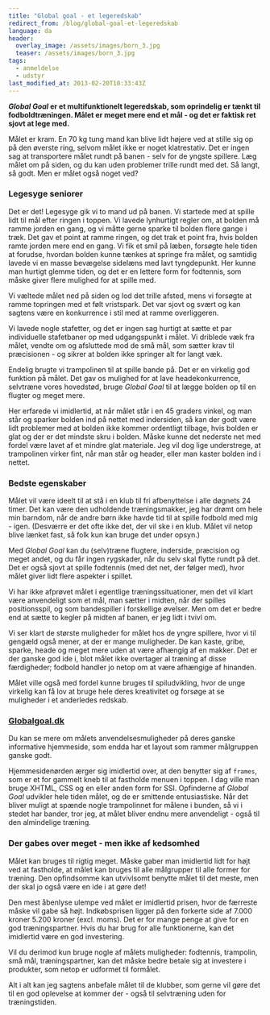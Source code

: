 ```yaml
---
title: "Global goal - et legeredskab"
redirect_from: /blog/global-goal-et-legeredskab
language: da
header:
  overlay_image: /assets/images/born_3.jpg
  teaser: /assets/images/born_3.jpg
tags:
  - anmeldelse
  - udstyr
last_modified_at: 2013-02-20T10:33:43Z
---
```


**_Global Goal_ er et multifunktionelt legeredskab, som oprindelig er tænkt til fodboldtræningen. Målet er meget mere end et mål - og det er faktisk ret sjovt at lege med.**

Målet er kram. En 70 kg tung mand kan blive lidt højere ved at stille sig op på den øverste ring, selvom målet ikke er noget klatrestativ. Det er ingen sag at transportere målet rundt på banen - selv for de yngste spillere. Læg målet om på siden, og du kan uden problemer trille rundt med det. Så langt, så godt. Men er målet også noget ved?

### Legesyge seniorer

Det er det! Legesyge gik vi to mand ud på banen. Vi startede med at spille lidt til mål efter ringen i toppen. Vi lavede lynhurtigt regler om, at bolden må ramme jorden en gang, og vi måtte gerne sparke til bolden flere gange i træk. Det gav et point at ramme ringen, og det trak et point fra, hvis bolden ramte jorden mere end en gang. Vi fik et smil på læben, forsøgte hele tiden at forudse, hvordan bolden kunne tænkes at springe fra målet, og samtidig lavede vi en masse bevægelse sidelæns med lavt tyngdepunkt. Her kunne man hurtigt glemme tiden, og det er en lettere form for fodtennis, som måske giver flere mulighed for at spille med.

Vi væltede målet ned på siden og lod det trille afsted, mens vi forsøgte at ramme topringen med et følt vristspark. Det var sjovt og svært og kan sagtens være en konkurrence i stil med at ramme overliggeren.

Vi lavede nogle stafetter, og det er ingen sag hurtigt at sætte et par individuelle stafetbaner op med udgangspunkt i målet. Vi driblede væk fra målet, vendte om og afsluttede mod de små mål, som sætter krav til præcisionen - og sikrer at bolden ikke springer alt for langt væk.

Endelig brugte vi trampolinen til at spille bande på. Det er en virkelig god funktion på målet. Det gav os mulighed for at lave headekonkurrence, selvtræne vores hovedstød, bruge _Global Goal_ til at lægge bolden op til en flugter og meget mere.

Her erfarede vi imidlertid, at når målet står i en 45 graders vinkel, og man står og sparker bolden ind på nettet med indersiden, så kan der godt være lidt problemer med at bolden ikke kommer ordentligt tilbage, hvis bolden er glat og der er det mindste skru i bolden. Måske kunne det nederste net med fordel være lavet af et mindre glat materiale. Jeg vil dog lige understrege, at trampolinen virker fint, når man står og header, eller man kaster bolden ind i nettet.

### Bedste egenskaber

Målet vil være ideelt til at stå i en klub til fri afbenyttelse i alle døgnets 24 timer. Det kan være den udholdende træningsmakker, jeg har drømt om hele min barndom, når de andre børn ikke havde tid til at spille fodbold med mig - igen. (Desværre er det ofte ikke det, der vil ske i en klub. Målet vil netop blive lænket fast, så folk kun kan bruge det under opsyn.)

Med _Global Goal_ kan du (selv)træne flugtere, inderside, præcision og meget andet, og du får ingen rygskader, når du selv skal flytte rundt på det. Det er også sjovt at spille fodtennis (med det net, der følger med), hvor målet giver lidt flere aspekter i spillet.

Vi har ikke afprøvet målet i egentlige træningssituationer, men det vil klart være anvendeligt som et mål, man sætter i midten, når der spilles positionsspil, og som bandespiller i forskellige øvelser. Men om det er bedre end at sætte to kegler på midten af banen, er jeg lidt i tvivl om.

Vi ser klart de største muligheder for målet hos de yngre spillere, hvor vi til gengæld også mener, at der er mange muligheder. De kan kaste, gribe, sparke, heade og meget mere uden at være afhængig af en makker. Det er der ganske god ide i, blot målet ikke overtager al træning af disse færdigheder; fodbold handler jo netop om at være afhængige af hinanden.

Målet ville også med fordel kunne bruges til spiludvikling, hvor de unge virkelig kan få lov at bruge hele deres kreativitet og forsøge at se muligheder i et anderledes redskab.

### [Globalgoal.dk](http://www.globalgoal.dk/)

Du kan se mere om målets anvendelsesmuligheder på deres ganske informative hjemmeside, som endda har et layout som rammer målgruppen ganske godt.

Hjemmesidenørden ærger sig imidlertid over, at den benytter sig af `frames`, som er et for gammelt kneb til at fastholde menuen i toppen. I dag ville man bruge XHTML, CSS og en eller anden form for SSI. Opfinderne af _Global Goal_ udvikler hele tiden målet, og de er smittende entusiastiske. Når det bliver muligt at spænde nogle trampolinnet for målene i bunden, så vi i stedet har bander, tror jeg, at målet bliver endnu mere anvendeligt - også til den almindelige træning.

### Der gabes over meget - men ikke af kedsomhed

Målet kan bruges til rigtig meget. Måske gaber man imidlertid lidt for højt ved at fastholde, at målet kan bruges til alle målgrupper til alle former for træning. Den opfindsomme kan utvivlsomt benytte målet til det meste, men der skal jo også være en ide i at gøre det!

Den mest åbenlyse ulempe ved målet er imidlertid prisen, hvor de færreste måske vil gabe så højt. Indkøbsprisen ligger på den forkerte side af 7.000 kroner 5.200 kroner (excl. moms). Det er for mange penge at give for en god træningspartner. Hvis du har brug for alle funktionerne, kan det imidlertid være en god investering.

Vil du derimod kun bruge nogle af målets muligheder: fodtennis, trampolin, små mål, træningspartner, kan det måske bedre betale sig at investere i produkter, som netop er udformet til formålet.

Alt i alt kan jeg sagtens anbefale målet til de klubber, som gerne vil gøre det til en god oplevelse at kommer der - også til selvtræning uden for træningstiden.
